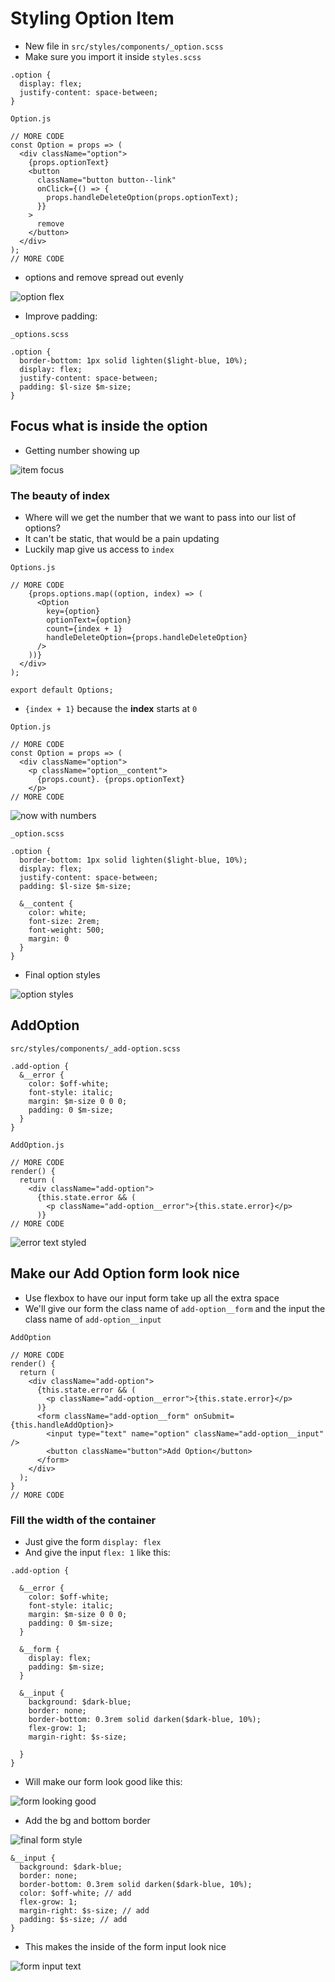 # Styling Option Item
* New file in `src/styles/components/_option.scss`
* Make sure you import it inside `styles.scss`

```
.option {
  display: flex;
  justify-content: space-between;
}
```

`Option.js`

```
// MORE CODE
const Option = props => (
  <div className="option">
    {props.optionText}
    <button
      className="button button--link"
      onClick={() => {
        props.handleDeleteOption(props.optionText);
      }}
    >
      remove
    </button>
  </div>
);
// MORE CODE
```

* options and remove spread out evenly

![option flex](https://i.imgur.com/lyHfuuM.png)

* Improve padding:

`_options.scss`

```
.option {
  border-bottom: 1px solid lighten($light-blue, 10%);
  display: flex;
  justify-content: space-between;
  padding: $l-size $m-size;
}
```

## Focus what is inside the option
* Getting number showing up

![item focus](https://i.imgur.com/ILVXF9W.png)

### The beauty of index
* Where will we get the number that we want to pass into our list of options?
* It can't be static, that would be a pain updating
* Luckily map give us access to `index`

`Options.js`

```
// MORE CODE
    {props.options.map((option, index) => (
      <Option
        key={option}
        optionText={option}
        count={index + 1}
        handleDeleteOption={props.handleDeleteOption}
      />
    ))}
  </div>
);

export default Options;
```

* `{index + 1}` because the **index** starts at `0`

`Option.js`

```
// MORE CODE
const Option = props => (
  <div className="option">
    <p className="option__content">
      {props.count}. {props.optionText}
    </p>
// MORE CODE
```

![now with numbers](https://i.imgur.com/1UpuX7Y.png)

`_option.scss`

```
.option {
  border-bottom: 1px solid lighten($light-blue, 10%);
  display: flex;
  justify-content: space-between;
  padding: $l-size $m-size;

  &__content {
    color: white;
    font-size: 2rem;
    font-weight: 500;
    margin: 0
  }
}
```

* Final option styles

![option styles](https://i.imgur.com/FbX1mrQ.png)

## AddOption
`src/styles/components/_add-option.scss`

```
.add-option {
  &__error {
    color: $off-white;
    font-style: italic;
    margin: $m-size 0 0 0;
    padding: 0 $m-size;
  }
}
```

`AddOption.js`

```
// MORE CODE
render() {
  return (
    <div className="add-option">
      {this.state.error && (
        <p className="add-option__error">{this.state.error}</p>
      )}
// MORE CODE
```

![error text styled](https://i.imgur.com/p78lVV4.png)

## Make our Add Option form look nice
* Use flexbox to have our input form take up all the extra space
* We'll give our form the class name of `add-option__form` and the input the class name of `add-option__input`

`AddOption`

```
// MORE CODE
render() {
  return (
    <div className="add-option">
      {this.state.error && (
        <p className="add-option__error">{this.state.error}</p>
      )}
      <form className="add-option__form" onSubmit={this.handleAddOption}>
        <input type="text" name="option" className="add-option__input" />
        <button className="button">Add Option</button>
      </form>
    </div>
  );
}
// MORE CODE
```

### Fill the width of the container
* Just give the form `display: flex`
* And give the input `flex: 1` like this:

```
.add-option {

  &__error {
    color: $off-white;
    font-style: italic;
    margin: $m-size 0 0 0;
    padding: 0 $m-size;
  }

  &__form {
    display: flex;
    padding: $m-size;
  }

  &__input {
    background: $dark-blue;
    border: none;
    border-bottom: 0.3rem solid darken($dark-blue, 10%);
    flex-grow: 1;
    margin-right: $s-size;

  }
}
```

* Will make our form look good like this:

![form looking good](https://i.imgur.com/qHk0q5S.png)

* Add the bg and bottom border

![final form style](https://i.imgur.com/odsMMl9.png)

```
&__input {
  background: $dark-blue;
  border: none;
  border-bottom: 0.3rem solid darken($dark-blue, 10%);
  color: $off-white; // add
  flex-grow: 1;
  margin-right: $s-size; // add
  padding: $s-size; // add 
}
```

* This makes the inside of the form input look nice

![form input text](https://i.imgur.com/0x20dWE.png)
